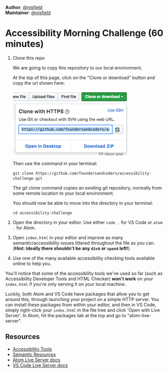 **Author**: [@njsfield](https://github.com/njsfield)  
**Maintainer**: [@njsfield](https://github.com/njsfield)

# Accessibility Morning Challenge (60 minutes)

1. Clone this repo

   We are going to copy this repository to our local environment.

   At the top of this page, click on the "Clone or download" button and copy the url shown here:

   ![where to copy url on github](./img/copy-clone-link.png)

   Then use the command in your terminal:

   ```
   git clone https://github.com/foundersandcoders/accessibility-challenge.git
   ```

   The git clone command copies an existing git repository, normally from some remote location to your local environment.

   You should now be able to move into the directory in your terminal:

   ```
   cd accessibility-challenge
   ```

1. Open the directory in your editor. Use either `code .` for VS Code or `atom .` for Atom.
1. Open `index.html` in your editor and improve as many semantic/accessibility issues littered throughout the file as you can. (**Hint: Ideally there shouldn't be any `div`s or `span`s left!**)
1. Use one of the many available accessibility checking tools available online to help you.

You'll notice that some of the accessibility tools we've used so far (such as Accessibility Developer Tools and HTML Checker) **won't work** on your `index.html` if you're only serving it on your local machine.

Luckily, both Atom and VS Code have packages that allow you to get around this, through launching your project on a simple HTTP server. You can install these packages from within your editor, and then in VS Code, simply right-click your `index.html` in the file tree and click 'Open with Live Server'. In Atom, hit the packages tab at the top and go to "atom-live-server".

## Resources

- [Accessibility Tools](https://github.com/jsms90/web-accessibility/blob/master/tools-that-can-help.md)
- [Semantic Resources](https://github.com/foundersandcoders/master-reference/tree/master/coursebook/precourse#semantic-html)
- [Atom Live Server docs](https://github.com/jas-chen/atom-live-server)
- [VS Code Live Server docs](https://marketplace.visualstudio.com/items?itemName=ritwickdey.LiveServer)
